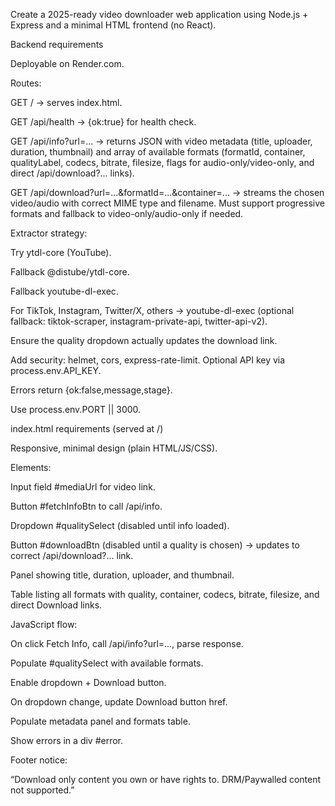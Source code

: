 Create a 2025-ready video downloader web application using Node.js + Express and a minimal HTML frontend (no React).

Backend requirements

Deployable on Render.com.

Routes:

GET / → serves index.html.

GET /api/health → {ok:true} for health check.

GET /api/info?url=... → returns JSON with video metadata (title, uploader, duration, thumbnail) and array of available formats (formatId, container, qualityLabel, codecs, bitrate, filesize, flags for audio-only/video-only, and direct /api/download?... links).

GET /api/download?url=...&formatId=...&container=... → streams the chosen video/audio with correct MIME type and filename. Must support progressive formats and fallback to video-only/audio-only if needed.

Extractor strategy:

Try ytdl-core (YouTube).

Fallback @distube/ytdl-core.

Fallback youtube-dl-exec.

For TikTok, Instagram, Twitter/X, others → youtube-dl-exec (optional fallback: tiktok-scraper, instagram-private-api, twitter-api-v2).

Ensure the quality dropdown actually updates the download link.

Add security: helmet, cors, express-rate-limit. Optional API key via process.env.API_KEY.

Errors return {ok:false,message,stage}.




Use process.env.PORT || 3000.

index.html requirements (served at /)

Responsive, minimal design (plain HTML/JS/CSS).

Elements:

Input field #mediaUrl for video link.

Button #fetchInfoBtn to call /api/info.

Dropdown #qualitySelect (disabled until info loaded).

Button #downloadBtn (disabled until a quality is chosen) → updates to correct /api/download?... link.

Panel showing title, duration, uploader, and thumbnail.

Table listing all formats with quality, container, codecs, bitrate, filesize, and direct Download links.

JavaScript flow:

On click Fetch Info, call /api/info?url=..., parse response.

Populate #qualitySelect with available formats.

Enable dropdown + Download button.

On dropdown change, update Download button href.

Populate metadata panel and formats table.

Show errors in a div #error.

Footer notice:

“Download only content you own or have rights to. DRM/Paywalled content not supported.”

